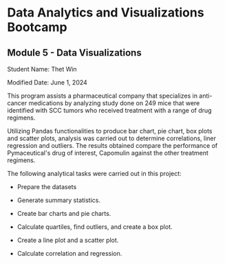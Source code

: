 # Data Analytics and Visualizations Bootcamp 
## Module 5 - Data Visualizations

Student Name: Thet Win

Modified Date: June 1, 2024

This program assists a pharmaceutical company that specializes in anti-cancer medications
by analyzing study done on 249 mice that were identified with SCC tumors who received treatment
with a range of drug regimens.

Utilizing Pandas functionalities to produce bar chart, pie chart, box plots and scatter plots, 
analysis was carried out to determine correlations, liner regression and outliers.
The results obtained compare the performance of Pymaceutical's drug of interest, Capomulin against the other 
treatment regimens.

The following analytical tasks were carried out in this project:

- Prepare the datasets

- Generate summary statistics.

- Create bar charts and pie charts.

- Calculate quartiles, find outliers, and create a box plot.

- Create a line plot and a scatter plot.

- Calculate correlation and regression.
